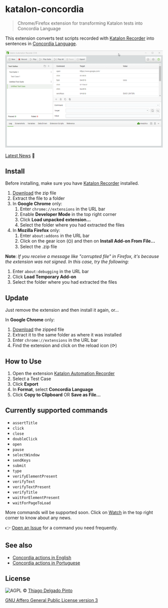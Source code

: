 # katalon-concordia

> Chrome/Firefox extension for transforming Katalon tests into Concordia Language

This extension converts test scripts recorded with [Katalon Recorder](https://www.katalon.com/resources-center/blog/katalon-automation-recorder/) into sentences in [Concordia Language](http://concordialang.org).

![Using](media/using.gif)


[Latest News](https://github.com/thiagodp/katalon-concordia/releases) 📰


## Install

Before installing, make sure you have [Katalon Recorder](https://www.katalon.com/resources-center/blog/katalon-automation-recorder/) installed.

1. [Download](https://github.com/thiagodp/katalon-concordia/archive/master.zip) the zip file
2. Extract the file to a folder
3. In **Google Chrome** only:
    1. Enter `chrome://extensions` in the URL bar
    2. Enable **Developer Mode** in the top right corner
    3. Click **Load unpacked extension...**
    4. Select the folder where you had extracted the files
4. In **Mozilla Firefox** only:
    1. Enter `about:addons` in the URL bar
    2. Click on the gear icon (⛭) and then on **Install Add-on From File...**
    3. Select the .zip file

**Note**: *If you receive a message like "corrupted file" in Firefox, it's because the extension was not signed. In this case, try the following:*
1. Enter `about:debugging` in the URL bar
2. Click **Load Temporary Add-on**
3. Select the folder where you had extracted the files


## Update

Just remove the extension and then install it again, or...

In **Google Chrome** only:
1. [Download](https://github.com/thiagodp/katalon-concordia/archive/master.zip) the zipped file
2. Extract it to the same folder as where it was installed
3. Enter `chrome://extensions` in the URL bar
4. Find the extension and click on the reload icon (⟳)


## How to Use

1. Open the extension [Katalon Automation Recorder]((https://www.katalon.com/resources-center/blog/katalon-automation-recorder/))
2. Select a Test Case
3. Click **Export**
4. In **Format**, select **Concordia Language**
5. Click **Copy to Clipboard** OR **Save as File...**


## Currently supported commands

- `assertTitle`
- `click`
- `close`
- `doubleClick`
- `open`
- `pause`
- `selectWindow`
- `sendKeys`
- `submit`
- `type`
- `verifyElementPresent`
- `verifyText`
- `verifyTextPresent`
- `verifyTitle`
- `waitForElementPresent`
- `waitForPageToLoad`

More commands will be supported soon. Click on [Watch](https://github.com/thiagodp/katalon-concordia/subscription) in the top right corner to know about any news.

👉 [Open an Issue](https://github.com/thiagodp/katalon-concordia/issues/new) for a command you need frequently.


## See also

- [Concordia actions in English](https://github.com/thiagodp/concordialang/blob/master/docs/actions.md)
- [Concordia actions in Portuguese](https://github.com/thiagodp/concordialang/blob/master/docs/actions-pt.md)


## License

![AGPL](http://www.gnu.org/graphics/agplv3-88x31.png) © [Thiago Delgado Pinto](https://github.com/thiagodp)

[GNU Affero General Public License version 3](LICENSE.txt)